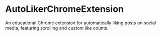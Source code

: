 # AutoLikerChromeExtension
An educational Chrome extension for automatically liking posts on social media, featuring scrolling and custom like counts.
